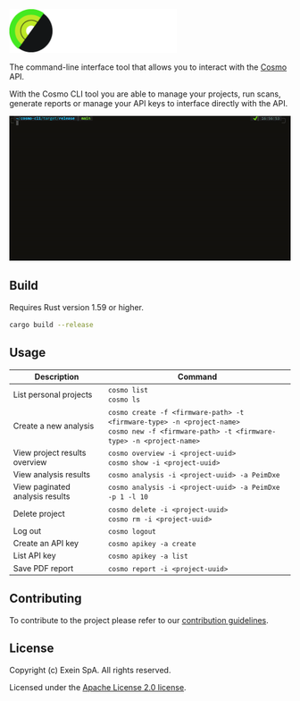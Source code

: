 <img width="300" src="res/cosmo-logo-exein_color_reverse.png" alt="Cosmo Exein Logo">

<br/>

The command-line interface tool that allows you to interact with the [Cosmo](https://cosmo.exein.io/) API. 

With the Cosmo CLI tool you are able to manage your projects, run scans, generate reports or manage your API keys to interface directly with the API.

![A GIF highlighting the simple usage of the Cosmo CLI to list projects and fetch details of a specific project.](./res/demo.gif)

## Build

Requires Rust version 1.59 or higher.
  
```bash
cargo build --release
```

## Usage 

| **Description**                 | **Command**                                                                                                                                   |
|---------------------------------|-----------------------------------------------------------------------------------------------------------------------------------------------|
| List personal projects          | `cosmo list`<br>`cosmo ls`                                                                                                                    |
| Create a new analysis           | `cosmo create -f <firmware-path> -t <firmware-type> -n <project-name>`<br>`cosmo new -f <firmware-path> -t <firmware-type> -n <project-name>` |
| View project results overview   | `cosmo overview -i <project-uuid>` <br>`cosmo show -i <project-uuid>`                                                                         |
| View analysis results           | `cosmo analysis -i <project-uuid> -a PeimDxe`                                                                                                 |
| View paginated analysis results | `cosmo analysis -i <project-uuid> -a PeimDxe -p 1 -l 10`                                                                                      |
| Delete project                  | `cosmo delete -i <project-uuid>`<br>`cosmo rm -i <project-uuid>`                                                                              |
| Log out                         | `cosmo logout`                                                                                                                                |
| Create an API key               | `cosmo apikey -a create`                                                                                                                      |
| List API key                    | `cosmo apikey -a list`                                                                                                                        |
| Save PDF report                 | `cosmo report -i <project-uuid>`                                                                                                              |

## Contributing

To contribute to the project please refer to our [contribution guidelines](./CONTRIBUTING.md).

## License

Copyright (c) Exein SpA. All rights reserved.

Licensed under the [Apache License 2.0 license](./LICENSE).
